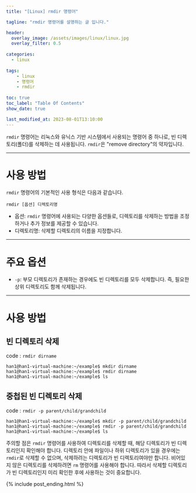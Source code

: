 ```yaml
---
title: "[Linux] rmdir 명령어"

tagline: "rmdir 명령어를 설명하는 글 입니다."

header:
  overlay_image: /assets/images/linux/linux.jpg
  overlay_filter: 0.5
  
categories:
  - linux
  
tags:
    - linux
    - 명령어
    - rmdir
    
toc: true
toc_label: "Table Of Contents"
show_date: true

last_modified_at: 2023-08-01T13:10:00
---
```


`rmdir` 명령어는 리눅스와 유닉스 기반 시스템에서 사용되는 명령어 중 하나로, 빈 디렉토리(폴더)를 삭제하는 데 사용됩니다. `rmdir`은 "remove directory"의 약자입니다.

---

# 사용 방법
`rmdir` 명령어의 기본적인 사용 형식은 다음과 같습니다.
``` shell
rmdir [옵션] 디렉토리명
```

- 옵션: `rmdir` 명령어에 사용되는 다양한 옵션들로, 디렉토리를 삭제하는 방법을 조정하거나 추가 정보를 제공할 수 있습니다.
- 디렉토리명: 삭제할 디렉토리의 이름을 지정합니다.

---
# 주요 옵션
- `-p`: 부모 디렉토리가 존재하는 경우에도 빈 디렉토리를 모두 삭제합니다. 즉, 필요한 상위 디렉토리도 함께 삭제됩니다.

---
# 사용 방법

## 빈 디렉토리 삭제
code : `rmdir dirname`

``` shell
han1@han1-virtual-machine:~/example$ mkdir dirname
han1@han1-virtual-machine:~/example$ rmdir dirname
han1@han1-virtual-machine:~/example$ ls
```

## 중첩된 빈 디렉토리 삭제
code : `rmdir -p parent/child/grandchild`

``` shell
han1@han1-virtual-machine:~/example$ mkdir -p parent/child/grandchild
han1@han1-virtual-machine:~/example$ rmdir -p parent/child/grandchild
han1@han1-virtual-machine:~/example$ ls
```

주의할 점은 `rmdir` 명령어를 사용하여 디렉토리를 삭제할 때, 해당 디렉토리가 빈 디렉토리인지 확인해야 합니다. 디렉토리 안에 파일이나 하위 디렉토리가 있을 경우에는 `rmdir`로 삭제할 수 없으며, 삭제하려는 디렉토리가 빈 디렉토리여야만 합니다. 비어있지 않은 디렉토리를 삭제하려면 `rm` 명령어를 사용해야 합니다. 따라서 삭제할 디렉토리가 빈 디렉토리인지 미리 확인한 후에 사용하는 것이 중요합니다.

{% include post_ending.html %}